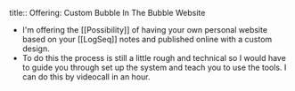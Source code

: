title:: Offering: Custom Bubble In The Bubble Website

- I'm offering the [[Possibility]] of having your own personal website based on your [[LogSeq]] notes and published online with a custom design.
- To do this the process is still a little rough and technical so I would have to guide you through set up the system and teach you to use the tools. I can do this by videocall in an hour.